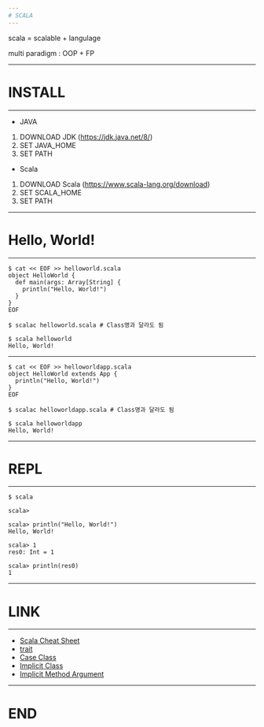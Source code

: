 ```yaml
---
# SCALA
---
```


scala = scalable + langulage

multi paradigm : OOP + FP

---
# INSTALL
---

- JAVA
 1. DOWNLOAD JDK (https://jdk.java.net/8/)
 2. SET JAVA_HOME
 3. SET PATH

- Scala
 1. DOWNLOAD Scala (https://www.scala-lang.org/download)
 2. SET SCALA_HOME
 3. SET PATH

---
# Hello, World!
---

```
$ cat << EOF >> helloworld.scala
object HelloWorld {
  def main(args: Array[String] {
    println("Hello, World!")
  }
}
EOF

$ scalac helloworld.scala # Class명과 달라도 됨

$ scala helloworld
Hello, World!
```

---
```
$ cat << EOF >> helloworldapp.scala
object HelloWorld extends App {
  println("Hello, World!")
}
EOF

$ scalac helloworldapp.scala # Class명과 달라도 됨

$ scala helloworldapp
Hello, World!
```

---
# REPL
---

```
$ scala

scala>

scala> println("Hello, World!")
Hello, World!

scala> 1
res0: Int = 1

scala> println(res0)
1

```
---
# LINK
---

- [Scala Cheat Sheet](https://alvinalexander.com/scala/scala-cheat-sheet-reference-examples)
- [trait](http://joelabrahamsson.com/learning-scala-part-seven-traits/)
- [Case Class](https://alvinalexander.com/scala/fp-book/quick-review-of-scala-case-classes)
- [Implicit Class](https://alvinalexander.com/scala/scala-2.10-implicit-class-example)
- [Implicit Method Argument](https://alvinalexander.com/scala/scala-implicit-method-arguments-fields-example)

---
# END
